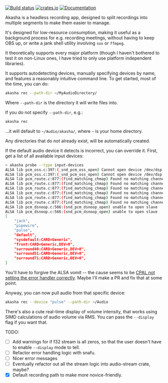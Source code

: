 
[![Build status](https://github.com/alxpettit/akasha/workflows/CI/badge.svg)](https://github.com/alxpettit/akasha/actions?query=workflow%3ACI)
[![crates.io](https://img.shields.io/crates/v/akasha.svg)](https://crates.io/crates/akasha)
[![Documentation](https://docs.rs/akasha/badge.svg)](https://docs.rs/akasha)

Akasha is a headless recording app, designed to split recordings into multiple segments to make them easier to manage.

It's designed for low-resource consumption, making it useful as a background process for e.g. recording meetings,
without having to keep OBS up, or write a jank shell utility involving `sox` or `ffmpeg`.

It theoretically supports every major platform (though I haven't bothered to test it on non-Linux ones,
I have tried to only use platform independent libraries).

It supports autodetecting devices, manually specifying devices by name, and features a reasonably intuitive command line. To get started, most of the time, you can do:

```bash
akasha rec --path-dir ~/MyAudioDirectory/
```

Where `--path-dir` is the directory it will write files into.

If you do not specify `--path-dir`, e.g.:

```bash
akasha rec
```

...it will default to `~/Audio/akasha/`, where `~` is your home directory.

Any directories that do not already exist, will be automatically created.

If the default audio device it detects is incorrect, you can override it. First, get a list of all available input devices:

```bash
> akasha probe --type input-devices
ALSA lib pcm_oss.c:397:(_snd_pcm_oss_open) Cannot open device /dev/dsp
ALSA lib pcm_oss.c:397:(_snd_pcm_oss_open) Cannot open device /dev/dsp
ALSA lib pcm_route.c:877:(find_matching_chmap) Found no matching channel map
ALSA lib pcm_route.c:877:(find_matching_chmap) Found no matching channel map
ALSA lib pcm_route.c:877:(find_matching_chmap) Found no matching channel map
ALSA lib pcm_route.c:877:(find_matching_chmap) Found no matching channel map
ALSA lib pcm_route.c:877:(find_matching_chmap) Found no matching channel map
ALSA lib pcm_route.c:877:(find_matching_chmap) Found no matching channel map
ALSA lib pcm_dsnoop.c:566:(snd_pcm_dsnoop_open) unable to open slave
ALSA lib pcm_dsnoop.c:566:(snd_pcm_dsnoop_open) unable to open slave
[
    "jack",
    "pipewire",
    "pulse",
    "default",
    "sysdefault:CARD=Generic",
    "front:CARD=Generic,DEV=0",
    "surround40:CARD=Generic,DEV=0",
    "surround51:CARD=Generic,DEV=0",
    "surround71:CARD=Generic,DEV=0",
] 
```

You'll have to forgive the ALSA vomit -- the cause seems to be [CPAL not setting the error handler correctly](https://github.com/RustAudio/cpal/issues/384).
Maybe I'll make a PR and fix that at some point.

Anyway, you can now pull audio from that specific device:

```bash
akasha rec --device "pulse" --path-dir ~/Audio 
````

There's also a cute real-time display of volume intensity, that works using SIMD calculations of audio volume via RMS.
You can pass the `--display` flag if you want that.

TODO:

- [ ] Add warnings for if f32 stream is all zeros, so that the user doesn't have to enable `--display` mode to tell.
- [ ] Refactor error handling logic with snafu.
- [ ] Nicer error messages
- [ ] Eventually refactor out all the stream logic into audio-stream crate, maybe?
- [x] Default recording path to make more novice-friendly.
